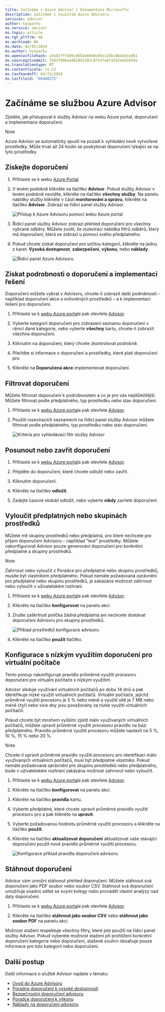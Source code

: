 ```yaml
---
title: Začínáme s Azure Advisor | Dokumentace Microsoftu
description: Začínáme s využitím Azure Advisoru.
services: advisor
author: kasparks
ms.service: advisor
ms.topic: article
ms.tgt_pltfrm: NA
ms.workload: NA
ms.date: 02/01/2019
ms.author: kasparks
ms.openlocfilehash: a7e82fffdd9c865de6040c05ec28bc8bd2dced61
ms.sourcegitcommit: 3102f886aa962842303c8753fe8fa5324a52834a
ms.translationtype: MT
ms.contentlocale: cs-CZ
ms.lasthandoff: 04/23/2019
ms.locfileid: "60468275"
---
```

# <a name="get-started-with-azure-advisor"></a>Začínáme se službou Azure Advisor

Zjistěte, jak přistupovat k služby Advisor na webu Azure portal, doporučení a implementace doporučení.

> [!NOTE]
> Azure Advisor se automaticky spustí na pozadí k vyhledání nově vytvořené prostředky. Může trvat až 24 hodin se poskytovat doporučení týkající se na tyto prostředky.

## <a name="get-recommendations"></a>Získejte doporučení

1. Přihlaste se k webu [Azure Portal](https://portal.azure.com).

1. V levém podokně klikněte na tlačítko **Advisor**.  Pokud služby Advisor v levém podokně nevidíte, klikněte na tlačítko **všechny služby**.  Na panelu nabídky služby klikněte v části **monitorování a správu**, klikněte na tlačítko **Advisor**. Zobrazí se řídicí panel služby Advisor.

   ![Přístup k Azure Advisoru pomocí webu Azure portal](./media/advisor-get-started/advisor-portal-menu.png) 

1. Řídicí panel služby Advisor zobrazí přehled doporučení pro všechny vybrané odběry.  Můžete zvolit, že rozevírací nabídka filtrů odběrů, který má doporučení, která se zobrazí u pomocí svého předplatného.

1. Pokud chcete získat doporučení pro určitou kategorii, klikněte na jednu z karet: **Vysoká dostupnost**, **zabezpečení**, **výkonu**, nebo **náklady**. 

   ![Řídicí panel Azure Advisoru](./media/advisor-overview/advisor-dashboard.png)

## <a name="get-recommendation-details-and-implement-a-solution"></a>Získat podrobnosti o doporučení a implementaci řešení

Doporučení můžete vybrat v Advisoru, chcete-li zobrazit další podrobnosti – například doporučení akce a ovlivněných prostředků – a k implementaci řešení pro doporučení.  

1. Přihlaste se k [webu Azure portal](https://portal.azure.com)a pak otevřete [Advisor](https://aka.ms/azureadvisordashboard).

1. Vyberte kategorii doporučení pro zobrazení seznamu doporučení v rámci dané kategorie, nebo vyberte **všechny** kartu, chcete-li zobrazit všechna doporučení.

1. Kliknutím na doporučení, který chcete zkontrolovat podrobně.

1. Přečtěte si informace o doporučení a prostředky, které platí doporučení pro.

1. Klikněte na **Doporučená akce** implementovat doporučení.

## <a name="filter-recommendations"></a>Filtrovat doporučení

Můžete filtrovat doporučení k podrobnostem a co je pro vás nejdůležitější.  Můžete filtrovat podle předplatného, typ prostředku nebo stav doporučení.  

1. Přihlaste se k [webu Azure portal](https://portal.azure.com)a pak otevřete [Advisor](https://aka.ms/azureadvisordashboard).

1. Použití rozevíracích seznamech na řídicí panel služby Advisor můžete filtrovat podle předplatného, typ prostředku nebo stav doporučení.

    ![Kritéria pro vyhledávací filtr služby Advisor](./media/advisor-get-started/advisor-filters.png)

## <a name="postpone-or-dismiss-recommendations"></a>Posunout nebo zavřít doporučení

1. Přihlaste se k [webu Azure portal](https://portal.azure.com)a pak otevřete [Advisor](https://aka.ms/azureadvisordashboard).

1. Přejděte do doporučení, které chcete odložit nebo zavřít.

1. Kliknutím doporučení.

1. Klikněte na tlačítko **odložit**. 

1. Zadejte časové období odložit, nebo vyberte **nikdy** zavřete doporučení.

## <a name="exclude-subscriptions-or-resource-groups"></a>Vyloučit předplatných nebo skupinách prostředků

Můžete mít skupiny prostředků nebo předplatná, pro které nechcete pro příjem doporučení Advisoru – například "test" prostředky.  Můžete nakonfigurovat Advisor pouze generování doporučení pro konkrétní předplatné a skupiny prostředků.

> [!NOTE]
> Zahrnout nebo vyloučit z Poradce pro předplatné nebo skupinu prostředků, musíte být vlastníkem předplatného.  Pokud nemáte požadovaná oprávnění pro předplatné nebo skupinu prostředků, je zakázána možnost zahrnout nebo vyloučit v uživatelském rozhraní.

1. Přihlaste se k [webu Azure portal](https://portal.azure.com)a pak otevřete [Advisor](https://aka.ms/azureadvisordashboard).

1. Klikněte na tlačítko **konfigurovat** na panelu akcí.

1. Zrušte zaškrtnutí políčka žádná předplatná ani nechcete dostávat doporučení Advisoru pro skupiny prostředků.

    ![Příklad prostředků konfigurace advisoru](./media/advisor-get-started/advisor-configure-resources.png)

1. Klikněte na tlačítko **použít** tlačítko.

## <a name="configure-low-usage-vm-recommendation"></a>Konfigurace s nízkým využitím doporučení pro virtuální počítače

Tento postup nakonfiguruje pravidlo průměrné využití procesoru doporučení pro virtuální počítače s nízkým využitím.

Advisor sleduje využívání virtuálních počítačů po dobu 14 dnů a pak identifikuje nízké využití virtuálních počítačů. Virtuální počítače, jejichž průměrné využití procesoru je 5 % nebo méně a využití sítě je 7 MB nebo méně čtyři nebo více dny jsou považovány za nízké využití virtuálních počítačů.

Pokud chcete být mnohem vyššími zjistit málo využívaných virtuálních počítačů, můžete upravit průměrné využití procesoru pravidlo na bázi předplatného.  Pravidlo průměrné využití procesoru můžete nastavit na 5 %, 10 %, 15 % nebo 20 %.

> [!NOTE]
> Chcete-li upravit průměrné pravidlo využití procesoru pro identifikaci málo využívaných virtuálních počítačů, musí být předplatné *vlastníka*.  Pokud nemáte požadovaná oprávnění pro skupinu prostředků nebo předplatného, bude v uživatelském rozhraní zakázána možnost zahrnout nebo vyloučit. 

1. Přihlaste se k [webu Azure portal](https://portal.azure.com)a pak otevřete [Advisor](https://aka.ms/azureadvisordashboard).

1. Klikněte na tlačítko **konfigurovat** na panelu akcí.

1. Klikněte na tlačítko **pravidla** kartu.

1. Vyberte předplatné, které chcete upravit průměrné pravidlo využití procesoru pro a pak klikněte na **upravit**.

1. Vyberte požadovanou hodnotu průměrné využití procesoru a klikněte na tlačítko **použít**.

1. Klikněte na tlačítko **aktualizovat doporučení** aktualizovat vaše stávající doporučení použít nové pravidlo průměrné využití procesoru. 

   ![Konfigurace příklad pravidla doporučení advisoru](./media/advisor-get-started/advisor-configure-rules.png)

## <a name="download-recommendations"></a>Stáhnout doporučení

Advisor vám umožní stáhnout přehled doporučení.  Můžete stáhnout svá doporučení jako PDF soubor nebo soubor CSV.  Stáhnout svá doporučení umožňuje snadno sdílet se svými kolegy nebo provádět vlastní analýzy nad daty doporučení.

1. Přihlaste se k [webu Azure portal](https://portal.azure.com)a pak otevřete [Advisor](https://aka.ms/azureadvisordashboard).

1. Klikněte na tlačítko **stáhnout jako soubor CSV** nebo **stáhnout jako soubor PDF** na panelu akcí.

Možnost stažení respektuje všechny filtry, které jste použili na řídicí panel služby Advisor.  Pokud vyberete možnost stažení při prohlížení konkrétní doporučení kategorie nebo doporučení, stažené souhrn obsahuje pouze informace pro tuto kategorii nebo doporučení. 

## <a name="next-steps"></a>Další postup

Další informace o službě Advisor najdete v tématu:

- [Úvod do Azure Advisoru](advisor-overview.md)
- [Poradce doporučení k vysoké dostupnosti](advisor-high-availability-recommendations.md)
- [Bezpečnostní doporučení advisoru](advisor-security-recommendations.md)
- [Poradce doporučení k výkonu](advisor-performance-recommendations.md)
- [Náklady na doporučení advisoru](advisor-performance-recommendations.md)
